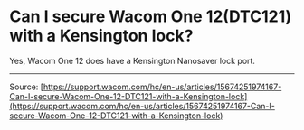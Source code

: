 # Can I secure Wacom One 12(DTC121) with a Kensington lock?

Yes, Wacom One 12 does have a Kensington Nanosaver lock port.

---
Source: [https://support.wacom.com/hc/en-us/articles/15674251974167-Can-I-secure-Wacom-One-12-DTC121-with-a-Kensington-lock](https://support.wacom.com/hc/en-us/articles/15674251974167-Can-I-secure-Wacom-One-12-DTC121-with-a-Kensington-lock)
